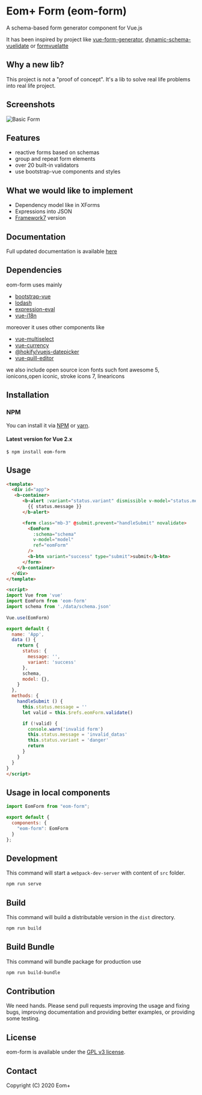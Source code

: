 # Eom+ Form (eom-form)

A schema-based form generator component for Vue.js 
 
It has been inspired by project like [vue-form-generator](https://github.com/vue-generators/vue-form-generator), [dynamic-schema-vuelidate](https://github.com/marina-mosti/dynamic-schema-vuelidate) or [formvuelatte](https://formvuelatte.netlify.app/)

## Why a new lib?

This project is not a "proof of concept". It's a lib to solve real life problems into real life project.

## Screenshots

![Basic Form](https://scramatte.github.io/eom-form-docs/eomform1.png)

## Features

*   reactive forms based on schemas
*   group and repeat form elements
*   over 20 built-in validators
*   use bootstrap-vue components and styles

## What we would like to implement

*   Dependency model like in XForms
*   Expressions into JSON
*   [Framework7](https://framework7.io/) version

## Documentation

Full updated documentation is available [here](https://scramatte.github.io/eom-form-docs/)

## Dependencies

eom-form uses mainly 
* [bootstrap-vue](https://bootstrap-vue.org/)
* [lodash](https://lodash.com/)
* [expression-eval](https://github.com/donmccurdy/expression-eval)
* [vue-i18n](https://kazupon.github.io/vue-i18n/)

moreover it uses other components like
* [vue-multiselect](https://vue-multiselect.js.org/)
* [vue-currency](https://dm4t2.github.io/vue-currency-input/)
* [@hokify/vuejs-datepicker](https://github.com/hokify/vuejs-datepicker)
* [vue-quill-editor](https://github.com/surmon-china/vue-quill-editor)

we also include open source icon fonts such font awesome 5, ionicons,open iconic, stroke icons 7, linearicons

## Installation

### NPM

You can install it via [NPM](http://npmjs.org/) or [yarn](https://yarnpkg.com/).

#### Latest version for Vue 2.x

```
$ npm install eom-form
```

## Usage

```html
<template>
  <div id="app">
   <b-container> 
      <b-alert :variant="status.variant" dismissible v-model="status.message" v-if="status.message">
        {{ status.message }}
      </b-alert>

      <form class="mb-3" @submit.prevent="handleSubmit" novalidate>
        <EomForm
          :schema="schema"
          v-model="model"
          ref="eomForm"
        />
        <b-btn variant="success" type="submit">submit</b-btn>
      </form>
    </b-container>
  </div>
</template>

<script>
import Vue from 'vue'
import EomForm from 'eom-form'
import schema from './data/schema.json'
  
Vue.use(EomForm)

export default {
  name: 'App',
  data () {
    return {
      status: {
        message: '',
        variant: 'success'
      },
      schema,
      model: {},
    }
  },
  methods: {
    handleSubmit () {
      this.status.message = ''
      let valid = this.$refs.eomForm.validate()

      if (!valid) {
        console.warn('invalid form')
        this.status.message = 'invalid_datas'
        this.status.variant = 'danger'
        return
      }
    }
  }
}
</script>
```

## Usage in local components

```js
import EomForm from "eom-form";

export default {
  components: {
    "eom-form": EomForm
  }
};
```

## Development

This command will start a `webpack-dev-server` with content of `src` folder.

```bash
npm run serve
```

## Build

This command will build a distributable version in the `dist` directory.

```bash
npm run build
```

## Build Bundle

This command will bundle package for production use

```bash
npm run build-bundle
```

## Contribution

We need hands. Please send pull requests improving the usage and fixing bugs, improving documentation and providing better examples, or providing some testing.

## License

eom-form is available under the [GPL v3 license](https://www.gnu.org/licenses/gpl-3.0-standalone.html).

## Contact

Copyright (C) 2020 Eom+
